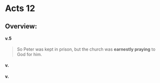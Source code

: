 # Acts 12

## Overview:



#### v.5
>So Peter was kept in prison, but the church was **earnestly praying** to God for him.



#### v.
>

#### v.
>

